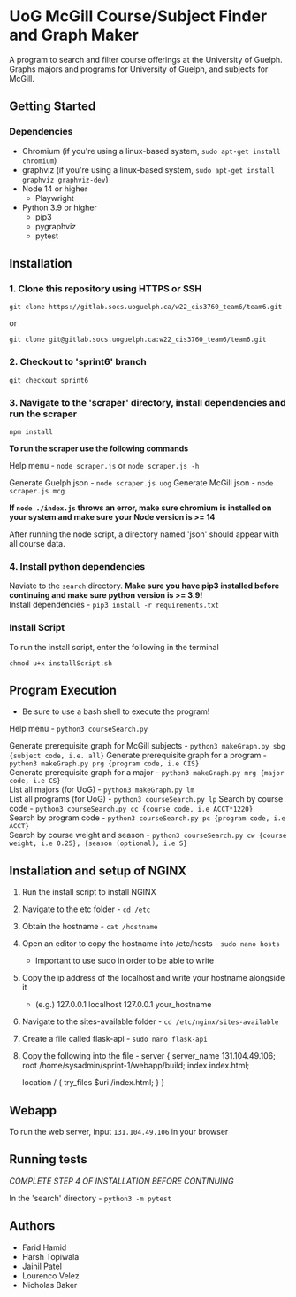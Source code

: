 # UoG  McGill Course/Subject Finder and Graph Maker

A program to search and filter course offerings at the University of Guelph.
Graphs majors and programs for University of Guelph, and subjects for McGill.

## Getting Started

### Dependencies

* Chromium (if you're using a linux-based system, `sudo apt-get install chromium`)
* graphviz (if you're using a linux-based system, `sudo apt-get install graphviz graphviz-dev`)
* Node 14 or higher
    * Playwright
* Python 3.9 or higher
    * pip3
    * pygraphviz
    * pytest

## Installation 

### 1. Clone this repository using HTTPS or SSH

`git clone https://gitlab.socs.uoguelph.ca/w22_cis3760_team6/team6.git`  

or  

`git clone git@gitlab.socs.uoguelph.ca:w22_cis3760_team6/team6.git`

### 2. Checkout to 'sprint6' branch

`git checkout sprint6`

### 3. Navigate to the 'scraper' directory, install dependencies and run the scraper

`npm install`  

**To run the scraper use the following commands**

Help menu - `node scraper.js` or `node scraper.js -h`

Generate Guelph json - `node scraper.js uog`
Generate McGill json - `node scraper.js mcg`

**If `node ./index.js` throws an error, make sure chromium is installed on your system and make sure your Node version is >= 14**

After running the node script, a directory named 'json' should appear with all course data.

### 4. Install python dependencies

Naviate to the `search` directory.
**Make sure you have pip3 installed before continuing and make sure python version is >= 3.9!**  
Install dependencies - `pip3 install -r requirements.txt `

### Install Script

To run the install script, enter the following in the terminal

`chmod u+x installScript.sh`

## Program Execution

* Be sure to use a bash shell to execute the program!

Help menu - `python3 courseSearch.py`  

Generate prerequisite graph for McGill subjects - `python3 makeGraph.py sbg {subject code, i.e. all}`
Generate prerequisite graph for a program - `python3 makeGraph.py prg {program code, i.e CIS}`  
Generate prerequisite graph for a major - `python3 makeGraph.py mrg {major code, i.e CS}`  
List all majors (for UoG) - `python3 makeGraph.py lm`  
List all programs (for UoG) - `python3 courseSearch.py lp`
Search by course code - `python3 courseSearch.py cc {course code, i.e ACCT*1220}`  
Search by program code - `python3 courseSearch.py pc {program code, i.e ACCT}`  
Search by course weight and season - `python3 courseSearch.py cw {course weight, i.e 0.25}, {season (optional), i.e S}`  

## Installation and setup of NGINX

1. Run the install script to install NGINX
2. Navigate to the etc folder - `cd /etc`
3. Obtain the hostname - `cat /hostname`
4. Open an editor to copy the hostname into /etc/hosts - `sudo nano hosts`
    - Important to use sudo in order to be able to write
5. Copy the ip address of the localhost and write your hostname alongside it
    - (e.g.) 127.0.0.1    localhost
             127.0.0.1    your_hostname
6. Navigate to the sites-available folder - `cd /etc/nginx/sites-available`
7. Create a file called flask-api - `sudo nano flask-api`
8. Copy the following into the file - 
server {
    server_name 131.104.49.106;
    root /home/sysadmin/sprint-1/webapp/build;
    index index.html;
   
    location / {
        try_files $uri /index.html;
    }
}

## Webapp

To run the web server, input `131.104.49.106` in your browser

## Running tests

*COMPLETE STEP 4 OF INSTALLATION BEFORE CONTINUING*

In the 'search' directory - `python3 -m pytest`

## Authors

* Farid Hamid
* Harsh Topiwala
* Jainil Patel
* Lourenco Velez
* Nicholas Baker
